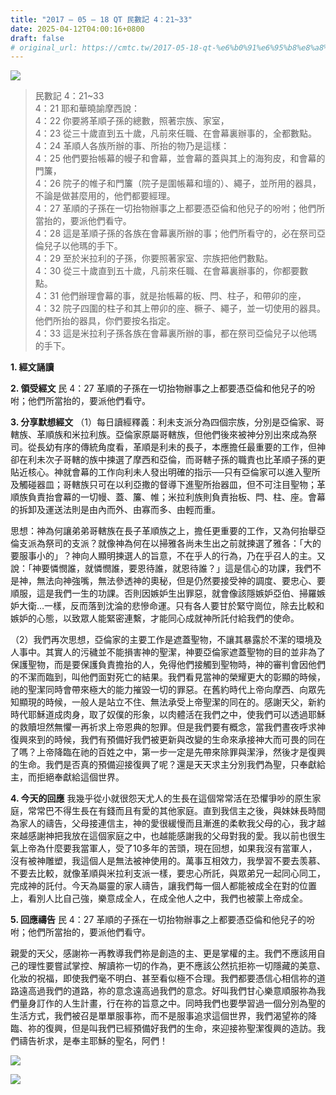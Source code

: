 ```yaml
---
title: "2017 – 05 – 18 QT 民數記 4：21~33"
date: 2025-04-12T04:00:16+0800
draft: false
# original_url: https://cmtc.tw/2017-05-18-qt-%e6%b0%91%e6%95%b8%e8%a8%98-4%ef%bc%9a2133
---
```


![](/images/qt.jpg)
> 民數記 4：21\~33  
> 4：21 耶和華曉諭摩西說：  
> 4：22 你要將革順子孫的總數，照著宗族、家室，  
> 4：23 從三十歲直到五十歲，凡前來任職、在會幕裏辦事的，全都數點。  
> 4：24 革順人各族所辦的事、所抬的物乃是這樣：  
> 4：25 他們要抬帳幕的幔子和會幕，並會幕的蓋與其上的海狗皮，和會幕的門簾，  
> 4：26 院子的帷子和門簾（院子是圍帳幕和壇的）、繩子，並所用的器具，不論是做甚麼用的，他們都要經理。  
> 4：27 革順的子孫在一切抬物辦事之上都要憑亞倫和他兒子的吩咐；他們所當抬的，要派他們看守。  
> 4：28 這是革順子孫的各族在會幕裏所辦的事；他們所看守的，必在祭司亞倫兒子以他瑪的手下。  
> 4：29 至於米拉利的子孫，你要照著家室、宗族把他們數點。  
> 4：30 從三十歲直到五十歲，凡前來任職、在會幕裏辦事的，你都要數點。  
> 4：31 他們辦理會幕的事，就是抬帳幕的板、閂、柱子，和帶卯的座，  
> 4：32 院子四圍的柱子和其上帶卯的座、橛子、繩子，並一切使用的器具。他們所抬的器具，你們要按名指定。  
> 4：33 這是米拉利子孫各族在會幕裏所辦的事，都在祭司亞倫兒子以他瑪的手下。

**1. 經文誦讀**

**2. 領受經文**
民 4：27 革順的子孫在一切抬物辦事之上都要憑亞倫和他兒子的吩咐；他們所當抬的，要派他們看守。

**3. 分享默想經文**
（1）每日讀經釋義：利未支派分為四個宗族，分別是亞倫家、哥轄族、革順族和米拉利族。亞倫家原屬哥轄族，但他們後來被神分別出來成為祭司。從長幼有序的傳統角度看，革順是利未的長子，本應擔任最重要的工作，但神卻在利未次子哥轄的族中揀選了摩西和亞倫，而哥轄子孫的職責也比革順子孫的更貼近核心。神就會幕的工作向利未人發出明確的指示──只有亞倫家可以進入聖所及觸碰器皿；哥轄族只可在以利亞撒的督導下進聖所抬器皿，但不可注目聖物；革順族負責抬會幕的一切幔、蓋、簾、帷；米拉利族則負責抬板、閂、柱、座。會幕的拆卸及運送法則是由內而外、由寡而多、由輕而重。

思想：神為何讓弟弟哥轄族在長子革順族之上，擔任更重要的工作，又為何抬舉亞倫支派為祭司的支派？就像神為何在以掃雅各尚未生出之前就揀選了雅各：「大的要服事小的」？神向人顯明揀選人的旨意，不在乎人的行為，乃在乎召人的主。又說：「神要憐憫誰，就憐憫誰，要恩待誰，就恩待誰？」這是信心的功課，我們不是神，無法向神強嘴，無法參透神的奧秘，但是仍然要接受神的調度、要忠心、要順服，這是我們一生的功課。否則因嫉妒生出罪惡，就會像該隱嫉妒亞伯、掃羅嫉妒大衛…一樣，反而落到沈淪的悲慘命運。只有各人要甘於緊守崗位，除去比較和嫉妒的心態，以致眾人能緊密連繫，才能同心成就神所託付給我們的使命。

（2）我們再次思想，亞倫家的主要工作是遮蓋聖物，不讓其暴露於不潔的環境及人事中。其實人的污穢並不能損害神的聖潔，神要亞倫家遮蓋聖物的目的並非為了保護聖物，而是要保護負責擔抬的人，免得他們接觸到聖物時，神的審判會因他們的不潔而臨到，叫他們面對死亡的結果。我們看見當神的榮耀更大的彰顯的時候，祂的聖潔同時會帶來極大的能力摧毀一切的罪惡。在舊約時代上帝向摩西、向眾先知顯現的時候，一般人是站立不住、無法承受上帝聖潔的同在的。感謝天父，新約時代耶穌道成肉身，取了奴僕的形象，以肉體活在我們之中，使我們可以透過耶穌的救贖坦然無懼一再祈求上帝恩典的恕罪。但是我們要有概念，當我們晝夜呼求神復興來到的時候，我們有預備好我們被更新與改變的生命來承接神大而可畏的同在了嗎？上帝降臨在祂的百姓之中，第一步一定是先帶來除罪與潔淨，然後才是復興的生命。我們是否真的預備迎接復興了呢？還是天天求主分別我們為聖，只奉獻給主，而拒絕奉獻給這個世界。

**4. 今天的回應**
我幾乎從小就很怨天尤人的生長在這個常常活在恐懼爭吵的原生家庭，常常巴不得生長在有錢而且有愛的其他家庭。直到我信主之後，與妹妹長時間為家人的禱告，父母接連信主，神的愛很緩慢而且漸進的柔軟我父母的心，我才越來越感謝神把我放在這個家庭之中，也越能感謝我的父母對我的愛。我以前也很生氣上帝為什麼要我當軍人，受了10多年的苦頭，現在回想，如果我沒有當軍人，沒有被神雕塑，我這個人是無法被神使用的。萬事互相效力，我學習不要去羡慕、不要去比較，就像革順與米拉利支派一樣，要忠心所託，與眾弟兄一起同心同工，完成神的託付。今天為屬靈的家人禱告，讓我們每一個人都能被成全在對的位置上，看別人比自己強，樂意成全人，在成全他人之中，我們也被蒙上帝成全。

**5. 回應禱告**
民 4：27 革順的子孫在一切抬物辦事之上都要憑亞倫和他兒子的吩咐；他們所當抬的，要派他們看守。

親愛的天父，感謝祢一再教導我們祢是創造的主、更是掌權的主。我們不應該用自己的理性要嘗試掌控、解讀祢一切的作為，更不應該公然抗拒祢一切隱藏的美意、化妝的祝福，即使我們毫不明白、甚至看似極不合理。我們都要憑信心相信祢的道路遠高過我們的道路，祢的意念遠高過我們的意念。好叫我們甘心樂意順服祢為我們量身訂作的人生計畫，行在祢的旨意之中。同時我們也要學習過一個分別為聖的生活方式，我們被召是單單服事祢，而不是服事追求這個世界，我們渴望祢的降臨、祢的復興，但是叫我們已經預備好我們的生命，來迎接祢聖潔復興的造訪。我們禱告祈求，是奉主耶穌的聖名，阿們！

![](/images/會幕.jpg)

![](/images/322mid_Tabernacle-Prayer.png)
